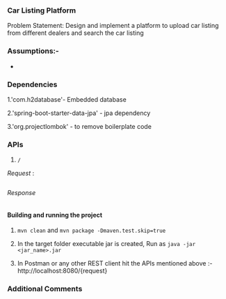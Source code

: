 ### Car Listing Platform

Problem Statement: Design and implement a platform to upload car listing from different dealers and search the car listing 

### Assumptions:-

- 

### Dependencies

 1.'com.h2database'- Embedded database 
 
 2.'spring-boot-starter-data-jpa' - jpa dependency
 
 3.'org.projectlombok' - to remove boilerplate code


### APIs

 1. `/`


*Request* :

 ```

```
*Response*

```

```

#### Building and running the project

 1. `mvn clean` and `mvn package -Dmaven.test.skip=true`
 
 2.  In the target folder executable jar is created, Run as
     `java -jar <jar_name>.jar`
  
 3. In Postman or any other REST client hit the APIs mentioned above :- http://localhost:8080/{request}

### Additional Comments



